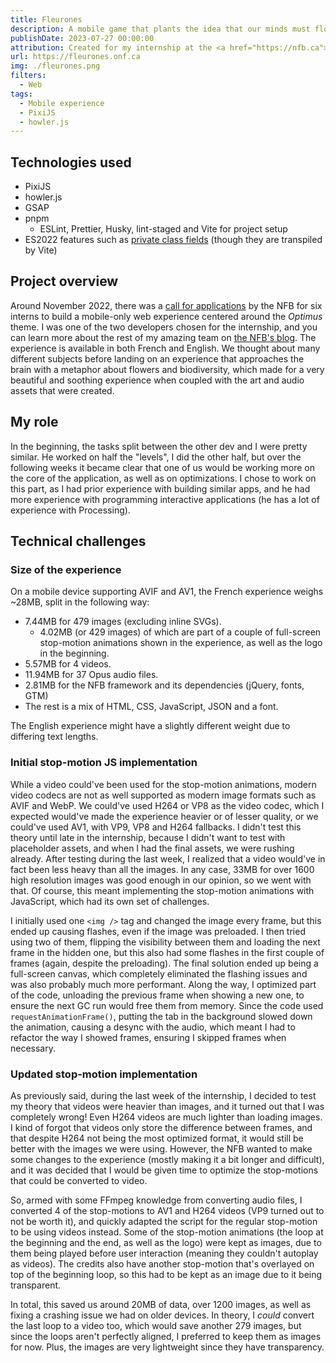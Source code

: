 ```yaml
---
title: Fleurones
description: A mobile game that plants the idea that our minds must flourish in order to blossom, just like a garden.
publishDate: 2023-07-27 00:00:00
attribution: Created for my internship at the <a href="https://nfb.ca">NFB</a>
url: https://fleurones.onf.ca
img: ./fleurones.png
filters:
  - Web
tags:
  - Mobile experience
  - PixiJS
  - howler.js
---
```


## Technologies used

- PixiJS
- howler.js
- GSAP
- pnpm
  - ESLint, Prettier, Husky, lint-staged and Vite for project setup
- ES2022 features such as [private class fields](https://developer.mozilla.org/en-US/docs/Web/JavaScript/Reference/Classes/Private_class_fields) (though they are transpiled by Vite)

## Project overview

Around November 2022, there was a [call for applications](https://production.nfbonf.ca/en/lab/jeunes-pousses-digital-apprenticeship/) by the NFB for six interns to build a mobile-only web experience centered around the _Optimus_ theme. I was one of the two developers chosen for the internship, and you can learn more about the rest of my amazing team on [the NFB's blog](https://blog.nfb.ca/blog/2023/05/17/meet-the-fourth-crop-of-jeunes-pousses-at-the-nfb/). The experience is available in both French and English. We thought about many different subjects before landing on an experience that approaches the brain with a metaphor about flowers and biodiversity, which made for a very beautiful and soothing experience when coupled with the art and audio assets that were created.

## My role

In the beginning, the tasks split between the other dev and I were pretty similar. He worked on half the "levels", I did the other half, but over the following weeks it became clear that one of us would be working more on the core of the application, as well as on optimizations. I chose to work on this part, as I had prior experience with building similar apps, and he had more experience with programming interactive applications (he has a lot of experience with Processing).

## Technical challenges

### Size of the experience

On a mobile device supporting AVIF and AV1, the French experience weighs ~28MB, split in the following way:

- 7.44MB for 479 images (excluding inline SVGs).
  - 4.02MB (or 429 images) of which are part of a couple of full-screen stop-motion animations shown in the experience, as well as the logo in the beginning.
- 5.57MB for 4 videos.
- 11.94MB for 37 Opus audio files.
- 2.81MB for the NFB framework and its dependencies (jQuery, fonts, GTM)
- The rest is a mix of HTML, CSS, JavaScript, JSON and a font.

The English experience might have a slightly different weight due to differing text lengths.

### Initial stop-motion JS implementation

While a video could've been used for the stop-motion animations, modern video codecs are not as well supported as modern image formats such as AVIF and WebP. We could've used H264 or VP8 as the video codec, which I expected would've made the experience heavier or of lesser quality, or we could've used AV1, with VP9, VP8 and H264 fallbacks. I didn't test this theory until late in the internship, because I didn't want to test with placeholder assets, and when I had the final assets, we were rushing already. After testing during the last week, I realized that a video would've in fact been less heavy than all the images. In any case, 33MB for over 1600 high resolution images was good enough in our opinion, so we went with that. Of course, this meant implementing the stop-motion animations with JavaScript, which had its own set of challenges.

I initially used one `<img />` tag and changed the image every frame, but this ended up causing flashes, even if the image was preloaded. I then tried using two of them, flipping the visibility between them and loading the next frame in the hidden one, but this also had some flashes in the first couple of frames (again, despite the preloading). The final solution ended up being a full-screen canvas, which completely eliminated the flashing issues and was also probably much more performant. Along the way, I optimized part of the code, unloading the previous frame when showing a new one, to ensure the next GC run would free them from memory. Since the code used `requestAnimationFrame()`, putting the tab in the background slowed down the animation, causing a desync with the audio, which meant I had to refactor the way I showed frames, ensuring I skipped frames when necessary.

### Updated stop-motion implementation

As previously said, during the last week of the internship, I decided to test my theory that videos were heavier than images, and it turned out that I was completely wrong! Even H264 videos are much lighter than loading images. I kind of forgot that videos only store the difference between frames, and that despite H264 not being the most optimized format, it would still be better with the images we were using. However, the NFB wanted to make some changes to the experience (mostly making it a bit longer and difficult), and it was decided that I would be given time to optimize the stop-motions that could be converted to video.

So, armed with some FFmpeg knowledge from converting audio files, I converted 4 of the stop-motions to AV1 and H264 videos (VP9 turned out to not be worth it), and quickly adapted the script for the regular stop-motion to be using videos instead. Some of the stop-motion animations (the loop at the beginning and the end, as well as the logo) were kept as images, due to them being played before user interaction (meaning they couldn't autoplay as videos). The credits also have another stop-motion that's overlayed on top of the beginning loop, so this had to be kept as an image due to it being transparent.

In total, this saved us around 20MB of data, over 1200 images, as well as fixing a crashing issue we had on older devices. In theory, I _could_ convert the last loop to a video too, which would save another 279 images, but since the loops aren't perfectly aligned, I preferred to keep them as images for now. Plus, the images are very lightweight since they have transparency.
